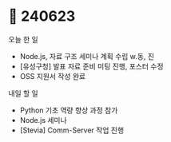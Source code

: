 # 🧐 240623

오늘 한 일

* Node.js, 자료 구조 세미나 계획 수립 w.동, 진
* \[유성구청] 발표 자료 준비 미팅 진행, 포스터 수정
* OSS 지원서 작성 완료

내일 할 일

* Python 기초 역량 향상 과정 참가
* Node.js 세미나
* \[Stevia] Comm-Server 작업 진행
